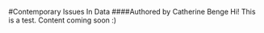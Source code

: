 
#Contemporary Issues In Data
####Authored by Catherine Benge
Hi! This is a test. Content coming soon :)